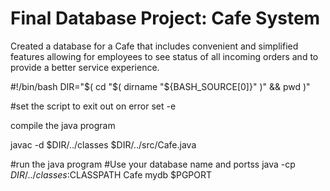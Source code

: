 # Final Database Project: Cafe System

Created a database for a Cafe that includes convenient and simplified features allowing for employees to see status of all incoming orders and to provide a better service experience. 

#!/bin/bash DIR="$( cd "$( dirname "${BASH_SOURCE[0]}" )" && pwd )"

#set the script to exit out on error set -e

compile the java program

javac -d $DIR/../classes $DIR/../src/Cafe.java

#run the java program #Use your database name and portss java -cp $DIR/../classes:$CLASSPATH Cafe mydb $PGPORT

